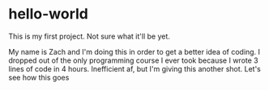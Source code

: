 # hello-world
This is my first project. Not sure what it'll be yet.

My name is Zach and I'm doing this in order to get a better idea of coding.
I dropped out of the only programming course I ever took because I wrote 3 lines of code in 4 hours. Inefficient af, but I'm giving this another shot.
Let's see how this goes
